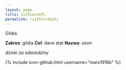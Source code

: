 ```yaml
---
layout: page
title: SithLordsPL
permalink: /sithlordspl/
---
```


Gildia

**Zakres**: gildia
**Cel**: dane stat
**Nazwa**: *soon*


*dzieki za odwiedziny*

{% include icon-github.html username="mars1916b" %}

